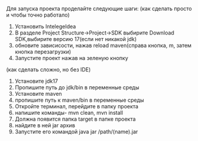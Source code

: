 Для запуска проекта проделайте следующие шаги:
(как сделать просто и чтобы точно работало)
1. Установить IntelegeIdea
2. В разделе Project Structure->Project->SDK выбирите Download SDK,выбирите версию 17(если нет никакой jdk)
3. обновите зависисости, нажав reload maven(справа кнопка, m, затем кнопка перезагрузки)
4. Запустите проект нажав на зеленую кнопку

(как сделать сложно, но без IDE)
1. Установите jdk17
2. Пропишите путь до jdk/bin в переменные среды
3. Установите maven
4. пропишите путь к maven/bin в переменные среды
5. Откройте терминал, перейдите в папку проекта
6.  напишите команды- mvn clean, mvn install
7. Должна появится папка target в папке проекта 
8. найдите в ней jar архив
9. Запустите его командой java jar /path/(name).jar
